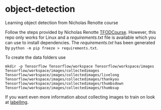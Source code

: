# object-detection
Learning object detection from Nicholas Renotte course

Follow the steps provided by Nicholas Renotte
[TFODCourse](https://github.com/nicknochnack/TFODCourse).
However, this repo only works for Linux and a *requirements.txt*
file is available which you can use to install dependencies.
The *requirements.txt* has been generated by `python -m pip freeze > requirements.txt`.

To create the data folders use
```
mkdir -p Tensorflow Tensorflow/workspace Tensorflow/workspace/images Tensorflow/workspace/images/collectedimages Tensorflow/workspace/images/collectedimages/livelong Tensorflow/workspace/images/collectedimages/thankyou Tensorflow/workspace/images/collectedimages/thumbsdown Tensorflow/workspace/images/collectedimages/thumbsup
```

If you want even more information about collecting images to train on look at [labelImg](https://github.com/HumanSignal/labelImg).